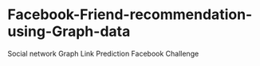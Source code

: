 # Facebook-Friend-recommendation-using-Graph-data
Social network Graph Link Prediction Facebook Challenge
